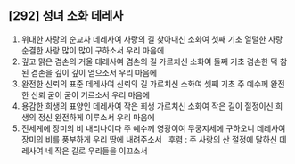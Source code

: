 ## [292] 성녀 소화 데레사

1) 위대한 사랑의 순교자 데레사여 사랑의 길 찾아내신 소화여 첫째 기초 열렬한 사랑 순결한 사랑 많이 많이 구하소서 우리 마음에  
2) 깊고 맑은 겸손의 거울 데레사여 겸손의 길 가르치신 소화여 둘째 기초 겸손한 덕 참된 겸손을 깊이 깊이 얻으소서 우리 마음에  
3) 완전한 신뢰의 표준 데레사여 신뢰의 길 가르치신 소화여 셋째 기초 주 예수께 완전한 신뢰 굳이 굳이 기르소서 우리 마음에  
4) 용감한 희생의 표양인 데레사여 작은 희생 가르치신 소화여 작은 길이 절정이신 희생의 정신 완전하게 이루소서 우리 마음에  
5) 전세계에 장미의 비 내리나이다 주 예수께 영광이여 무궁지세에 구하오니 데레사여 장미의 비를 풍부하게 우리 땅에 내려주소서  
후렴 : 주 사랑의 산 절정에 달하신 데레사여 네 작은 길로 우리들을 이끄소서
